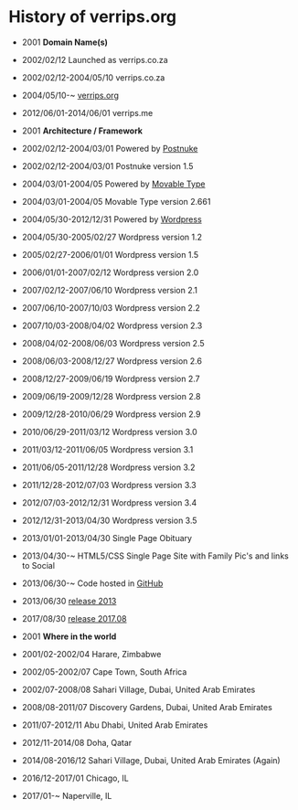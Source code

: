 History of verrips.org
===============

- 2001 <b>Domain Name(s)</b>
- 2002/02/12 Launched as verrips.co.za
- 2002/02/12-2004/05/10 verrips.co.za
- 2004/05/10-~ [verrips.org](https://verrips.org)
- 2012/06/01-2014/06/01 verrips.me

- 2001 <b>Architecture / Framework</b>
- 2002/02/12-2004/03/01 Powered by [Postnuke](http://postnuke.com)
- 2002/02/12-2004/03/01 Postnuke version 1.5
- 2004/03/01-2004/05 Powered by [Movable Type](https://www.movabletype.org)
- 2004/03/01-2004/05 Movable Type version 2.661
- 2004/05/30-2012/12/31 Powered by [Wordpress](http://wordpress.org)
- 2004/05/30-2005/02/27 Wordpress version 1.2 
- 2005/02/27-2006/01/01 Wordpress version 1.5
- 2006/01/01-2007/02/12 Wordpress version 2.0
- 2007/02/12-2007/06/10 Wordpress version 2.1
- 2007/06/10-2007/10/03 Wordpress version 2.2
- 2007/10/03-2008/04/02 Wordpress version 2.3
- 2008/04/02-2008/06/03 Wordpress version 2.5
- 2008/06/03-2008/12/27 Wordpress version 2.6
- 2008/12/27-2009/06/19 Wordpress version 2.7
- 2009/06/19-2009/12/28 Wordpress version 2.8
- 2009/12/28-2010/06/29 Wordpress version 2.9
- 2010/06/29-2011/03/12 Wordpress version 3.0
- 2011/03/12-2011/06/05 Wordpress version 3.1
- 2011/06/05-2011/12/28 Wordpress version 3.2
- 2011/12/28-2012/07/03 Wordpress version 3.3
- 2012/07/03-2012/12/31 Wordpress version 3.4
- 2012/12/31-2013/04/30 Wordpress version 3.5 
- 2013/01/01-2013/04/30 Single Page Obituary
- 2013/04/30-~ HTML5/CSS Single Page Site with Family Pic's and links to Social 
- 2013/06/30-~ Code hosted in [GitHub](https://github.com/rverrips/verrips.org)
- 2013/06/30 [release 2013](https://github.com/rverrips/verrips.org/tree/2013)
- 2017/08/30 [release 2017.08](https://github.com/rverrips/verrips.org/tree/2017.08)

- 2001 <b>Where in the world</b>
- 2001/02-2002/04 Harare, Zimbabwe
- 2002/05-2002/07 Cape Town, South Africa
- 2002/07-2008/08 Sahari Village, Dubai, United Arab Emirates
- 2008/08-2011/07 Discovery Gardens, Dubai, United Arab Emirates
- 2011/07-2012/11 Abu Dhabi, United Arab Emirates
- 2012/11-2014/08 Doha, Qatar
- 2014/08-2016/12 Sahari Village, Dubai, United Arab Emirates (Again) 
- 2016/12-2017/01 Chicago, IL
- 2017/01-~ Naperville, IL

